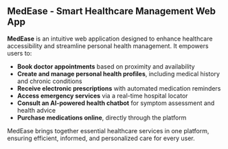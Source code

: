 ## MedEase - Smart Healthcare Management Web App

**MedEase** is an intuitive web application designed to enhance healthcare accessibility and streamline personal health management. It empowers users to:

- **Book doctor appointments** based on proximity and availability  
- **Create and manage personal health profiles**, including medical history and chronic conditions  
- **Receive electronic prescriptions** with automated medication reminders  
- **Access emergency services** via a real-time hospital locator  
- **Consult an AI-powered health chatbot** for symptom assessment and health advice  
- **Purchase medications online**, directly through the platform  

MedEase brings together essential healthcare services in one platform, ensuring efficient, informed, and personalized care for every user.

